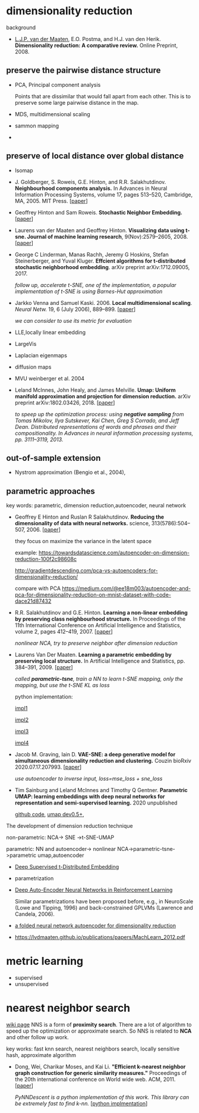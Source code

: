 # dimensionality reduction

background

- [L.J.P. van der Maaten](https://lvdmaaten.github.io/), E.O. Postma, and H.J. van den Herik. **Dimensionality reduction: A comparative review.** Online Preprint, 2008.

## preserve the pairwise distance structure

- PCA,  Principal component analysis

  Points that are dissimilar that would fall apart from each other. This is to preserve some large pairwise distance in the map.

- MDS,  multidimensional scaling

- sammon mapping
- 

## preserve of local distance over global distance

- Isomap

- J. Goldberger, S. Roweis, G.E. Hinton, and R.R. Salakhutdinov. **Neighbourhood components analysis.** In Advances in Neural Information Processing Systems, volume 17, pages 513–520, Cambridge, MA, 2005. MIT Press. [[paper](https://proceedings.neurips.cc/paper/2004/file/42fe880812925e520249e808937738d2-Paper.pdf)] 
- Geoffrey Hinton and Sam Roweis. **Stochastic Neighbor Embedding.** [[paper](https://proceedings.neurips.cc/paper/2002/file/6150ccc6069bea6b5716254057a194ef-Paper.pdf)]

- Laurens van der Maaten and Geoffrey Hinton. **Visualizing data using t-sne. Journal of machine learning research**, 9(Nov):2579–2605, 2008. [[paper](https://lvdmaaten.github.io/publications/papers/JMLR_2008.pdf)]

- George C Linderman, Manas Rachh, Jeremy G Hoskins, Stefan Steinerberger, and Yuval Kluger. **Effcient algorithms for t-distributed stochastic neighborhood embedding**. arXiv preprint arXiv:1712.09005, 2017.

  *follow up, accelerate t-SNE, one of the implementation, a popular implementation of t-SNE is using Barnes-Hut approximation*

- Jarkko Venna and Samuel Kaski. 2006. **Local multidimensional scaling**. <i>Neural Netw.</i> 19, 6 (July 2006), 889–899. [[paper](https://research.cs.aalto.fi/pml/papers/wsom05-nn.pdf)]

  *we can consider to use its metric for evaluation*

- LLE,locally linear embedding

- LargeVis

- Laplacian eigenmaps

- diffusion maps

- MVU weinberger et al. 2004

- Leland McInnes, John Healy, and James Melville. **Umap: Uniform manifold approximation and projection for dimension reduction.** arXiv preprint arXiv:1802.03426, 2018. [[paper](https://arxiv.org/pdf/2009.12981.pdf)]

  *to speep up the optimization process: using **negative sampling** from Tomas Mikolov, Ilya Sutskever, Kai Chen, Greg S Corrado, and Jeff Dean. Distributed representations of words and phrases and their compositionality. In Advances in neural information processing systems, pp. 3111–3119, 2013.*

## out-of-sample extension

- Nystrom approximation (Bengio et al., 2004),

## parametric approaches

key words: parametric, dimension reduction,autoencoder, neural network

- Geoffrey E Hinton and Ruslan R Salakhutdinov. **Reducing the dimensionality of data with neural networks.** science, 313(5786):504–507, 2006. [[paper](http://mcn2017public.pbworks.com/w/file/fetch/137810175/HintonSalakhudtkinov2006.pdf)]

  they focus on maximize the variance in the latent space

  example: https://towardsdatascience.com/autoencoder-on-dimension-reduction-100f2c98608c

  http://gradientdescending.com/pca-vs-autoencoders-for-dimensionality-reduction/

  compare with PCA https://medium.com/@ee18m003/autoencoder-and-pca-for-dimensionality-reduction-on-mnist-dataset-with-code-dace21d87432

- R.R. Salakhutdinov and G.E. Hinton. **Learning a non-linear embedding by preserving class neighbourhood structure.** In Proceedings of the 11th International Conference on Artificial Intelligence and Statistics, volume 2, pages 412–419, 2007. [[paper](http://proceedings.mlr.press/v2/salakhutdinov07a/salakhutdinov07a.pdf)]

  *nonlinear NCA, try to preserve neighbor after dimension reduction*

- Laurens Van Der Maaten. **Learning a parametric embedding by preserving local structure.** In Artificial Intelligence and Statistics, pp. 384–391, 2009. [[paper](https://lvdmaaten.github.io/publications/papers/AISTATS_2009.pdf)]

  *called **parametric-tsne**, train a NN to learn t-SNE mapping, only the mapping, but use the t-SNE KL as loss*

  python implementation:

  [impl1](https://github.com/jsilter/parametric_tsne)

  [impl2](https://github.com/Academich/param_tsne)

  [impl3](https://github.com/johnhw/tsne_demo)

  [impl4](https://github.com/kylemcdonald/Parametric-t-SNE)

  

- Jacob M. Graving, Iain D. **VAE-SNE: a deep generative model for simultaneous dimensionality reduction and clustering.** Couzin bioRxiv 2020.07.17.207993. [[paper](https://www.biorxiv.org/content/10.1101/2020.07.17.207993v1.full)]

  *use autoencoder to inverse input, loss=mse_loss + sne_loss*

- Tim Sainburg and Leland McInnes and Timothy Q Gentner. **Parametric UMAP: learning embeddings with deep neural networks for representation and semi-supervised learning.** 2020 unpublished

  [github code](https://github.com/timsainb/ParametricUMAP_paper), [umap dev0.5+](https://github.com/lmcinnes/umap), 

The development of dimension reduction technique

non-parametric: NCA-> SNE ->t-SNE-UMAP

parametric: NN and autoencoder-> nonlinear NCA->parametric-tsne->parametric umap,autoencoder

- [Deep Supervised t-Distributed Embedding](https://icml.cc/Conferences/2010/papers/149.pdf)

- parametrization

- [Deep Auto-Encoder Neural Networks in Reinforcement Learning](http://ml.informatik.uni-freiburg.de/former/_media/publications/langeijcnn2010.pdf)

  Similar parametrizations have been proposed before, e.g., in NeuroScale (Lowe and Tipping, 1996) and back-constrained GPLVMs (Lawrence and Candela, 2006).

- [a folded neural network autoencoder for dimensionality reduction](https://reader.elsevier.com/reader/sd/pii/S1877050912007272?token=F2E8595924308C8E445972892CD63AA5196B0B97FA6FE909048D1F43C0C49C94E444E5BC63D5B1B73DA65F93FC3161DC)

- https://lvdmaaten.github.io/publications/papers/MachLearn_2012.pdf

# metric learning

- supervised
- unsupervised

# nearest neighbor search

[wiki page](https://en.wikipedia.org/wiki/Nearest_neighbor_search) NNS is a form of **proximity search**. There are a lot of algorithm to speed up the optimization or approximate search. So NNS is related to **NCA** and other follow up work.

key works: fast knn search, nearest neighbors search, locally sensitive hash, approximate algorithm

- Dong, Wei, Charikar Moses, and Kai Li. **"Efficient k-nearest neighbor graph construction for generic similarity measures."** Proceedings of the 20th international conference on World wide web. ACM, 2011. [[paper](https://www.cs.princeton.edu/cass/papers/www11.pdf)]

  *PyNNDescent is a python implementation of this work. This library can be extremely fast to find k-nn.* [[python implmentation](https://github.com/lmcinnes/pynndescent)]



